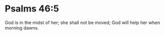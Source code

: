 # Psalms 46:5

God is in the midst of her; she shall not be moved; God will help her when morning dawns.
